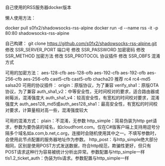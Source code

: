 自己使用的RSS服务器docker版本

懒人使用方法：

docker pull s0fx2/shadowsocks-rss-alpine
docker run -d --name  rss -it -p 80:80 shadowsocks-rss-alpine

自己构建：
git clone https://github.com/s0fx2/shadowsocks-rss-alpine.git
修改 SSR_SERVER_PORT 端口号
修改 SSR_PASSWORD 加密密码
修改 SSR_METHOD 加密方法
修改 SSR_PROTOCOL 协议插件
修改 SSR_OBFS 混淆方式

可用的加密方法：
aes-128-cfb
aes-128-ofb
aes-192-cfb
aes-192-ofb
aes-256-cfb
aes-256-ofb
cast5-cfb
cast5-ofb 
chacha20 推荐
rc4
rc4-md5
salsa20
可用的协议插件：
origin：原版协议，为了兼容
verify_sha1：原版OTA协议，为了兼容
auth_sha1_v2：中等安全性，无时间校对的要求，适合路由器或树莓派，混淆强度大
auth_sha1_v4：较高安全性，有宽松的时间校对要求，混淆强度大
auth_aes128_md5或auth_aes128_sha1：最高安全性，有宽松的时间校对要求，计算量相对高一些，混淆强度较大

可用的混淆方式：
plain：不混淆，无参数
http_simple：简易伪装为http get请求，参数为要伪装的域名，如cloudfront.com。仅在C#版客户端上支持用逗号分隔多个域名如a.com,b.net,c.org，连接时会随机使用其中之一。不填写参数时，会使用此节点配置的服务器地址作为参数。
http_post：与http_simple绝大部分相同，区别是使用POST方式发送数据，符合http规范，欺骗性更好，但只有POST请求这种行为容易被统计分析出异常。参数配置与http_simple一样
tls1.2_ticket_auth：伪装为tls请求。参数配置与http_simple一样